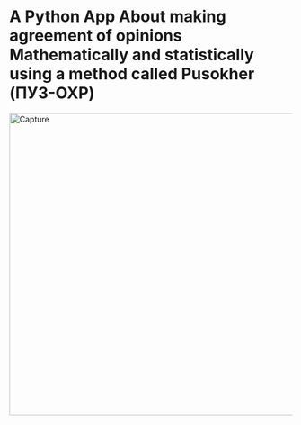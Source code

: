 # A Python App About making agreement of opinions Mathematically and statistically using a method called **Pusokher** (ПУЗ-ОХР)

<img width="537" alt="Capture" src="https://github.com/skidrow8852/pusokher/assets/94503407/9a3ecb5c-ebdc-4628-971f-ca301961e47a">
